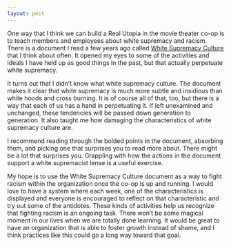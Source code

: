 ```yaml
---
layout: post
---
```

One way that I think we can build a Real Utopia in the movie theater co-op is to teach members and employees about white supremacy and racism. There is a document I read a few years ago called [White Supremacy Culture](https://www.dismantlingracism.org/uploads/4/3/5/7/43579015/whitesupcul13.pdf) that I think about often. It opened my eyes to some of the activities and ideals I have held up as good things in the past, but that actually perpetuate white supremacy. 

It turns out that I didn’t know what white supremacy culture. The document makes it clear that white supremacy is much more subtle and insidious than white hoods and cross burning. It is of course all of that, too, but there is a way that each of us has a hand in perpetuating it. If left unexamined and unchanged, these tendencies will be passed down generation to generation. It also taught me how damaging the characteristics of white supremacy culture are. 

I recommend reading through the bolded points in the document, absorbing them, and picking one that surprises you to read more about. There might be a lot that surprises you. Grappling with how the actions in the document support a white supremacist lense is a useful exercise.

My hope is to use the White Supremacy Culture document as a way to fight racism within the organization once the co-op is up and running. I would love to have a system where each week, one of the characteristics is displayed and everyone is encouraged to reflect on that characteristic and try out some of the antidotes. These kinds of activities help us recognize that fighting racism is an ongoing task. There won’t be some magical moment in our lives when we are totally done learning. It would be great to have an organization that is able to foster growth instead of shame, and I think practices like this could go a long way toward that goal.